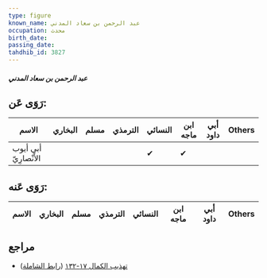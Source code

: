 ```yaml
---
type: figure
known_name: عبد الرحمن بن سعاد المدني
occupation: محدث
birth_date:
passing_date:
tahdhib_id: 3827
---
```

##### عبد الرحمن بن سعاد المدني

## رَوَى عَن:
| الاسم                 | البخاري | مسلم | الترمذي | النسائي | ابن ماجه | أبي داود | Others |
| --------------------- | ------- | ---- | ------- | ------- | -------- | -------- | ------ |
| أبي أيوب الأَنْصارِيّ |         |      |         | ✔       | ✔        |          |        |
## رَوَى عَنه:
| الاسم | البخاري | مسلم | الترمذي | النسائي | ابن ماجه | أبي داود | Others |
| ----- | ------- | ---- | ------- | ------- | -------- | -------- | ------ |
## مراجع
- [تهذيب الكمال ١٧-١٣٢](obsidian://open?vault=Tahdhib-al-Kamal&file=Figures/٣٨٢٧-عبد%20الرحمن%20بن%20سعاد%20المدني) ([رابط الشاملة](https://shamela.ws/book/3722/8682))